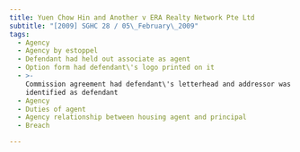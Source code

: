 ```yaml
---
title: Yuen Chow Hin and Another v ERA Realty Network Pte Ltd
subtitle: "[2009] SGHC 28 / 05\_February\_2009"
tags:
  - Agency
  - Agency by estoppel
  - Defendant had held out associate as agent
  - Option form had defendant\'s logo printed on it
  - >-
    Commission agreement had defendant\'s letterhead and addressor was
    identified as defendant
  - Agency
  - Duties of agent
  - Agency relationship between housing agent and principal
  - Breach

---
```


